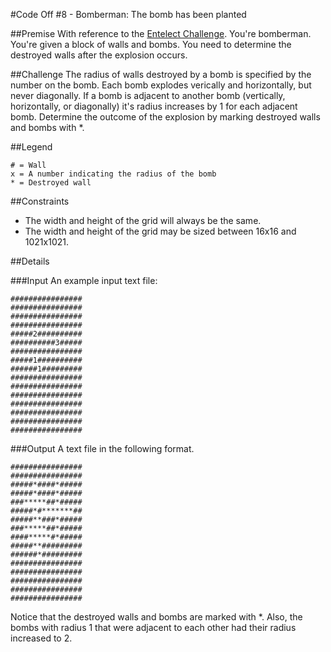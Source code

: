#Code Off #8 - Bomberman: The bomb has been planted

##Premise
With reference to the [Entelect Challenge](http://challenge.entelect.co.za).
You're bomberman. You're given a block of walls and bombs. You need to determine the destroyed walls after the explosion occurs.

##Challenge
The radius of walls destroyed by a bomb is specified by the number on the bomb. Each bomb explodes verically and horizontally, but never diagonally. If a bomb is adjacent to another bomb (vertically, horizontally, or diagonally) it's radius increases by 1 for each adjacent bomb.
Determine the outcome of the explosion by marking destroyed walls and bombs with *.

##Legend
```
# = Wall
x = A number indicating the radius of the bomb
* = Destroyed wall
```
##Constraints
* The width and height of the grid will always be the same.
* The width and height of the grid may be sized between 16x16 and 1021x1021.

##Details

###Input
An example input text file:

```
################
################
################
################
#####2##########
##########3#####
################
#####1##########
######1#########
################
################
################
################
################
################
################

```

###Output
A text file in the following format.

```
################
################
#####*####*#####
#####*####*#####
###*****##*#####
#####*#*******##
#####**###*#####
###*****##*#####
####*****#*#####
#####**#########
######*#########
################
################
################
################
################

```
Notice that the destroyed walls and bombs are marked with *. Also, the bombs with radius 1 that were adjacent to each other had their radius increased to 2.
